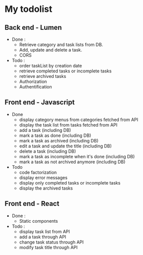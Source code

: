 # My todolist

## Back end - Lumen

- Done :
  - Retrieve category and task lists from DB.
  - Add, update and delete a task.
  - CORS
- Todo :
  - order taskList by creation date
  - retrieve completed tasks or incomplete tasks
  - retrieve archived tasks
  - Authorization
  - Authentification

## Front end - Javascript

- Done
  - display category menus from categories fetched from API
  - display the task list from tasks fetched from API
  - add a task (including DB)
  - mark a task as done (including DB)
  - mark a task as archived (including DB)
  - edit a task and update the title (including DB)
  - delete a task (including DB)
  - mark a task as incomplete when it's done (including DB)
  - mark a task as not archived anymore (including DB)
- Todo
  - code factorization
  - display error messages
  - display only completed tasks or incomplete tasks
  - display the archived tasks

## Front end - React

- Done :
  - Static components
- Todo :
  - display task list from API
  - add a task through API
  - change task status through API
  - modify task title through API